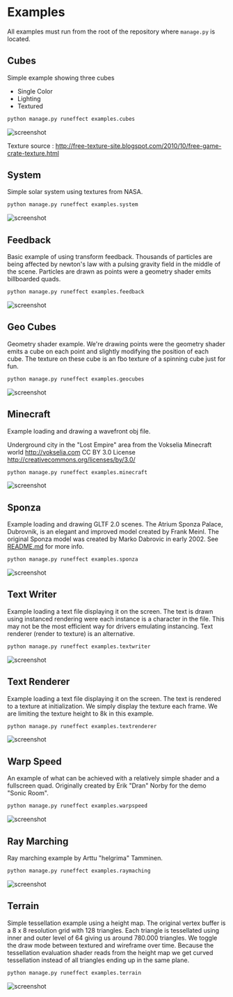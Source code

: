 Examples
========

All examples must run from the root of the repository where ``manage.py`` is located.

Cubes
-----

Simple example showing three cubes

* Single Color
* Lighting
* Textured

```bash
python manage.py runeffect examples.cubes
```

![screenshot](https://raw.githubusercontent.com/Contraz/demosys-py/master/examples/images/cubes.png)

Texture source : http://free-texture-site.blogspot.com/2010/10/free-game-crate-texture.html

System
------

Simple solar system using textures from NASA.

```bash
python manage.py runeffect examples.system
```

![screenshot](https://raw.githubusercontent.com/Contraz/demosys-py/master/examples/images/system.png)


Feedback
--------

Basic example of using transform feedback. Thousands of particles are being
affected by newton's law with a pulsing gravity field in the middle of the scene.
Particles are drawn as points were a geometry shader emits billboarded quads.

```bash
python manage.py runeffect examples.feedback
```

![screenshot](https://github.com/Contraz/demosys-py/blob/master/examples/images/feedback.png)

Geo Cubes
---------

Geometry shader example. We're drawing points were the geometry shader emits
a cube on each point and slightly modifying the position of each cube.
The texture on these cube is an fbo texture of a spinning cube just for fun.

```bash
python manage.py runeffect examples.geocubes
```

![screenshot](https://raw.githubusercontent.com/Contraz/demosys-py/master/examples/images/geocubes.png)

Minecraft
---------

Example loading and drawing a wavefront obj file.

Underground city in the "Lost Empire" area from the Vokselia Minecraft world
http://vokselia.com CC BY 3.0 License http://creativecommons.org/licenses/by/3.0/

```bash
python manage.py runeffect examples.minecraft
```

![screenshot](https://raw.githubusercontent.com/Contraz/demosys-py/master/examples/images/minecraft.png)

Sponza
------

Example loading and drawing GLTF 2.0 scenes. The Atrium Sponza Palace, Dubrovnik, is an elegant and improved model created by Frank Meinl. The original Sponza model was created by Marko Dabrovic in early 2002.
See [README.md](https://github.com/Contraz/demosys-py/tree/master/examples/sponza/scenes/sponza/Sponza) for more info.

```bash
python manage.py runeffect examples.sponza
```

![screenshot](https://raw.githubusercontent.com/Contraz/demosys-py/master/examples/images/sponza.png)

Text Writer
-----------

Example loading a text file displaying it on the screen. The text is drawn using instanced rendering
were each instance is a character in the file. This may not be the most efficient way for drivers
emulating instancing. Text renderer (render to texture) is an alternative.

```bash
python manage.py runeffect examples.textwriter
```

![screenshot](https://raw.githubusercontent.com/Contraz/demosys-py/master/examples/images/textwriter.png)

Text Renderer
-------------

Example loading a text file displaying it on the screen. The text is rendered to a texture at initialization.
We simply display the texture each frame. We are limiting the texture height to 8k in this example.

```bash
python manage.py runeffect examples.textrenderer
```

![screenshot](https://raw.githubusercontent.com/Contraz/demosys-py/master/examples/images/textrenderer.png)

Warp Speed
----------

An example of what can be achieved with a relatively simple shader and a fullscreen quad.
Originally created by Erik "Dran" Norby for the demo "Sonic Room".

```bash
python manage.py runeffect examples.warpspeed
```

![screenshot](https://raw.githubusercontent.com/Contraz/demosys-py/master/examples/images/warpspeed.png)

Ray Marching
------------

Ray marching example by Arttu "helgrima" Tamminen.

```bash
python manage.py runeffect examples.raymaching
```

![screenshot](https://raw.githubusercontent.com/Contraz/demosys-py/master/examples/images/raymarching.png)

Terrain
-------

Simple tessellation example using a height map. The original vertex buffer is a 8 x 8 resolution
grid with 128 triangles. Each triangle is tessellated using inner and outer level of 64
giving us around 780.000 triangles. We toggle the draw mode between textured and wireframe over time.
Because the tessellation evaluation shader reads from the height map we get curved tessellation
instead of all triangles ending up in the same plane.

```bash
python manage.py runeffect examples.terrain
```

![screenshot](https://raw.githubusercontent.com/Contraz/demosys-py/master/examples/images/terrain.png)
